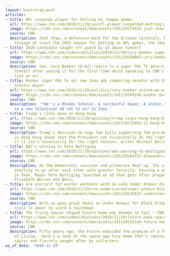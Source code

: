 ```yaml
---
layout: bootstrap-post
articles:
- title: NFL suspends player for betting on league games
  url: https://www.cnn.com/2019/11/29/us/nfl-player-suspended-betting-on-games-trnd/index.html
  image: https://cdn.cnn.com/cnnnext/dam/assets/191129174435-josh-shaw-july-24-super-tease.jpg
  source: CNN
  description: Josh Shaw, a defensive back for the Arizona Cardinals, has been suspended
    through at least the 2020 season for betting on NFL games, the league said Friday.
- title: 2020 candidate caught off guard by ad about himself
  url: https://www.cnn.com/videos/politics/2019/11/29/cory-booker-super-pac-ad-tsr-acosta-vpx.cnn
  image: https://cdn.cnn.com/cnnnext/dam/assets/191129180047-cory-booker-sit-room-11-29-2019-super-tease.jpg
  source: CNN
  description: Sen. Cory Booker (D-NJ) reacts to a super PAC TV advertisement about
    himself after seeing it for the first time while speaking to CNN's Jim Acosta
    live on air.
- title: Booker super PAC to air new Iowa ads comparing senator with the 'other Rhodes
    Scholar mayor'
  url: https://www.cnn.com/2019/11/29/politics/cory-booker-united-we-win-iowa-tv-ads/index.html
  image: https://cdn.cnn.com/cnnnext/dam/assets/191119105240-booker-profile-image-2-super-tease.jpg
  source: CNN
  description: '"He''s a Rhodes Scholar. A successful mayor. A uniter," says the narrator
    in a new television ad set to air in Iowa.'
- title: Trump's risky move on Hong Kong
  url: https://www.cnn.com/2019/11/29/opinions/trump-signs-hong-kong-bills-risky-move-bociurkiw/index.html
  image: https://cdn.cnn.com/cnnnext/dam/assets/191128115931-11-hong-kong-protest-1128-super-tease.jpg
  source: CNN
  description: Trump's decision to sign two bills supporting the pro-democracy movement
    in Hong Kong shows that the President can occasionally do the right thing, even
    if it isn't necessarily for the right reasons, writes Michael Bociurkiw.
- title: AOC's warning to Pete Buttigieg
  url: https://www.cnn.com/2019/11/29/opinions/aoc-warning-to-buttigieg-zelizer/index.html
  image: https://cdn.cnn.com/cnnnext/dam/assets/191129164721-alexandria-ocasio-cortez-for-zelizer-oped-super-tease.jpg
  source: CNN
  description: As the Democratic caucuses and primaries heat up, the candidates are
    starting to go after each other with greater ferocity. Sensing a potential victory
    in Iowa, Mayor Pete Buttigieg launched an ad that goes after proposals from Sens.
    Elizabeth Warren and Bern…
- title: Arm yourself for winter workouts with on-sale Under Armour during Black Friday
  url: https://www.cnn.com/2019/11/29/cnn-underscored/under-armour-black-friday-deals-2019/index.html
  image: https://cdn.cnn.com/cnnnext/dam/assets/191129135837-underscored-under-armour-lead-super-tease.jpg
  source: CNN
  description: With so many great deals on Under Armour for Black Friday, your sports
    style is about to score a touchdown.
- title: The flying saucer-shaped Futuro home was doomed to fail - CNN Video
  url: https://www.cnn.com/videos/business/2019/11/29/futuro-nasa-space-age-1960s-flying-saucer-house-orig.cnn-business
  image: https://cdn.cnn.com/cnnnext/dam/assets/191129155140-futuro-home-idylwild-super-tease.jpg
  source: CNN
  description: Fifty years ago, the Futuro emboided the promise of a futuristic way
    of living.  Here's a look at the space age tiny home that's reminiscent of a flying
    saucer and fiercely sought after by collectors.
as_of_date: '2019-11-29'
---
```


